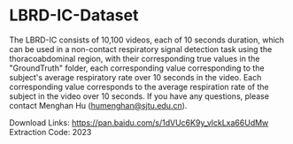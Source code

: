 # LBRD-IC-Dataset
The LBRD-IC consists of 10,100 videos, each of 10 seconds duration, which can be used in a
non-contact respiratory signal detection task using the thoracoabdominal region, with their 
corresponding true values in the "GroundTruth" folder, each corresponding value corresponding 
to the subject's average respiratory rate over 10 seconds in the video. Each corresponding 
value corresponds to the average respiration rate of the subject in the video over 10 seconds.
If you have any questions, please contact Menghan Hu (humenghan@sjtu.edu.cn).

Download Links: https://pan.baidu.com/s/1dVUc6K9y_vlckLxa66UdMw
Extraction Code: 2023
